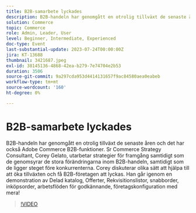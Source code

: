 ```yaml
---
title: B2B-samarbete lyckades
description: B2B-handeln har genomgått en otrolig tillväxt de senaste åren och det har också Adobe Commerce B2B-funktioner. Sr Commerce Strategy Consultant, Corey Gelato, utarbetar strategier för framgång samtidigt som de genomsyrar de stora förändringarna inom B2B-handeln, samtidigt som de ligger steget före konkurrenterna. Corey diskuterar olika sätt att hjälpa till att öka tillväxten och få B2B-företagen att lyckas. Han går igenom en demonstration av Delad katalog, Offerter, Rekvisitionslistor, snabborder, inköpsorder, arbetsflöden för godkännande, företagskonfiguration med mera!
solution: Commerce
topic: Commerce
role: Admin, Leader, User
level: Beginner, Intermediate, Experienced
doc-type: Event
last-substantial-update: 2023-07-24T00:00:00Z
jira: KT-13688
thumbnail: 3421687.jpeg
exl-id: 38145136-4868-42ea-b279-7e74704e2b53
duration: 3506
source-git-commit: 9a297cda953d4414131657f9ac84580aea0eabeb
workflow-type: tm+mt
source-wordcount: '160'
ht-degree: 0%

---
```


# B2B-samarbete lyckades

B2B-handeln har genomgått en otrolig tillväxt de senaste åren och det har också Adobe Commerce B2B-funktioner. Sr Commerce Strategy Consultant, Corey Gelato, utarbetar strategier för framgång samtidigt som de genomsyrar de stora förändringarna inom B2B-handeln, samtidigt som de ligger steget före konkurrenterna. Corey diskuterar olika sätt att hjälpa till att öka tillväxten och få B2B-företagen att lyckas. Han går igenom en demonstration av Delad katalog, Offerter, Rekvisitionslistor, snabborder, inköpsorder, arbetsflöden för godkännande, företagskonfiguration med mera!

>[!VIDEO](https://video.tv.adobe.com/v/3421687/?learn=on)
